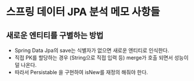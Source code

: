# 스프링 데이터 JPA 분석 메모 사항들

## 새로운 엔티티를 구별하는 방법
- Spring Data Jpa의 save는 식별자가 없으면 새로운 엔티티로 인식한다.
- 직접 PK를 할당하는 경우 (String으로 직접 입력 등) merge가 호출 되면서 성능이 덜 나온다.
- 따라서 Persistable 을 구현하여 isNew를 재정의 해줘야 한다.
